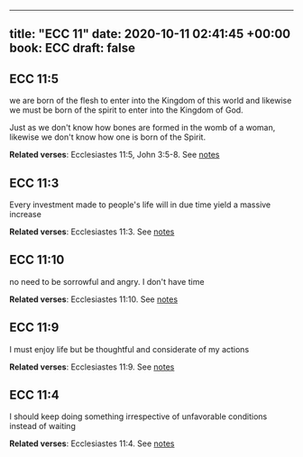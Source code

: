 
---
title: "ECC 11"
date: 2020-10-11 02:41:45 +00:00
book: ECC
draft: false
---

## ECC 11:5

we are born of the flesh to enter into the Kingdom of this world and likewise we must be born of the spirit to enter into the Kingdom of God.

Just as we don't know how bones are formed in the womb of a woman, likewise we don't know how one is born of the Spirit.

**Related verses**: Ecclesiastes 11:5, John 3:5-8. See [notes](https://my.bible.com/notes/3537711762969977115)


## ECC 11:3

Every investment made to people's life will in due time yield a massive increase

**Related verses**: Ecclesiastes 11:3. See [notes](https://my.bible.com/notes/3537703275267350741)


## ECC 11:10

no need to be sorrowful and angry. I don't have time

**Related verses**: Ecclesiastes 11:10. See [notes](https://my.bible.com/notes/3479372825046540359)


## ECC 11:9

I must enjoy life but be thoughtful and considerate of my actions

**Related verses**: Ecclesiastes 11:9. See [notes](https://my.bible.com/notes/3479372318517223482)


## ECC 11:4

I should keep doing something irrespective of unfavorable conditions instead of waiting

**Related verses**: Ecclesiastes 11:4. See [notes](https://my.bible.com/notes/3479370224016023571)

